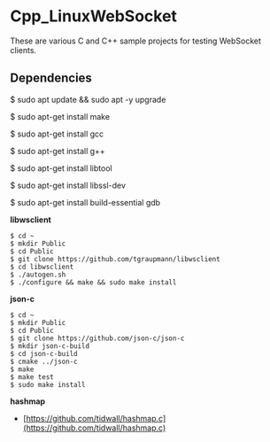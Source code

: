 # Cpp_LinuxWebSocket

These are various C and C++ sample projects for testing WebSocket clients.

## Dependencies

$ sudo apt update && sudo apt -y upgrade

$ sudo apt-get install make

$ sudo apt-get install gcc

$ sudo apt-get install g++

$ sudo apt-get install libtool

$ sudo apt-get install libssl-dev

$ sudo apt-get install build-essential gdb

**libwsclient**

```
$ cd ~
$ mkdir Public
$ cd Public
$ git clone https://github.com/tgraupmann/libwsclient
$ cd libwsclient
$ ./autogen.sh
$ ./configure && make && sudo make install
```

**json-c**
```
$ cd ~
$ mkdir Public
$ cd Public
$ git clone https://github.com/json-c/json-c
$ mkdir json-c-build
$ cd json-c-build
$ cmake ../json-c
$ make
$ make test
$ sudo make install
```

**hashmap**

* [https://github.com/tidwall/hashmap.c](https://github.com/tidwall/hashmap.c)
